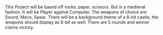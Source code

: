 This Project will be based off rocks, paper, scissors. But in a medieval fashion. 
It will be Player against Computer.
The weapons of choice are Sword, Mace, Spear.
There will be a background theme of a 8-bit castle, the weapons should display as 8-bit as well.
There are 5 rounds and winner claims victory. 

